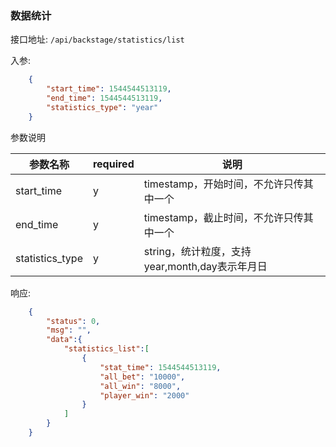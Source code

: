 ### 数据统计

接口地址: ``/api/backstage/statistics/list``

入参: 
```json
    {
        "start_time": 1544544513119,
        "end_time": 1544544513119,
        "statistics_type": "year"
    }
```
参数说明

|参数名称|required|说明|
|----|----|----|
|start_time|y|timestamp，开始时间，不允许只传其中一个|
|end_time|y|timestamp，截止时间，不允许只传其中一个|
|statistics_type|y|string，统计粒度，支持year,month,day表示年月日|
响应: 
```json
    {
        "status": 0,
        "msg": "",
        "data":{
            "statistics_list":[
                {
                    "stat_time": 1544544513119,
                    "all_bet": "10000",
                    "all_win": "8000",
                    "player_win": "2000"
                }
            ]
        }
    }
```